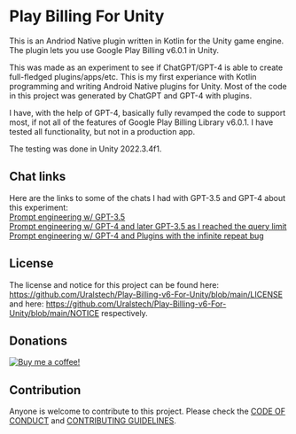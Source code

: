 # Play Billing For Unity

This is an Andriod Native plugin written in Kotlin for the Unity game engine. The plugin lets you use Google Play Billing v6.0.1 in Unity.

This was made as an experiment to see if ChatGPT/GPT-4 is able to create full-fledged plugins/apps/etc. This is my first experiance with Kotlin programming and writing Android Native plugins for Unity. Most of the code in this project was generated by ChatGPT and GPT-4 with plugins.

I have, with the help of GPT-4, basically fully revamped the code to support most, if not all of the features of Google Play Billing Library v6.0.1. I have tested all functionality, but not in a production app.

The testing was done in Unity 2022.3.4f1.

## Chat links

Here are the links to some of the chats I had with GPT-3.5 and GPT-4 about this experiment:\
[Prompt engineering w/ GPT-3.5](https://chat.openai.com/share/2eb8d013-4b28-4466-9314-d97a4157c10a) \
[Prompt engineering w/ GPT-4 and later GPT-3.5 as I reached the query limit](https://chat.openai.com/share/345ee174-23ab-4250-b2fa-404488a1dd4d) \
[Prompt engineering w/ GPT-4 and Plugins with the infinite repeat bug](https://chat.openai.com/share/d0f04d33-2f17-4c17-8bd6-26e99590caf1)

## License

The license and notice for this project can be found here: https://github.com/Uralstech/Play-Billing-v6-For-Unity/blob/main/LICENSE and here: https://github.com/Uralstech/Play-Billing-v6-For-Unity/blob/main/NOTICE respectively.

## Donations

[![Buy me a coffee!](https://img.shields.io/badge/Buy_me_a_coffee-black?style=for-the-badge&logo=buy-me-a-coffee&color=000000)](https://bmc.link/udayshankar)

## Contribution

Anyone is welcome to contribute to this project. Please check the [CODE OF CONDUCT](https://github.com/Uralstech/Play-Billing-v6-For-Unity/blob/main/CODE_OF_CONDUCT.md) and [CONTRIBUTING GUIDELINES](https://github.com/Uralstech/Play-Billing-v6-For-Unity/blob/main/CONTRIBUTING.md).
